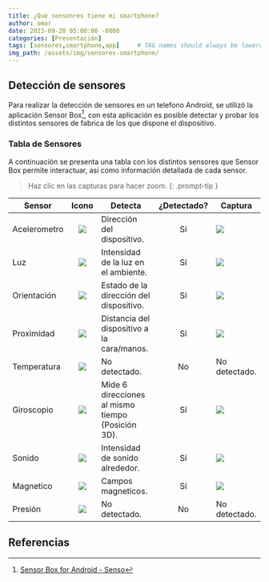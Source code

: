 ```yaml
---
title: ¿Qué sensonres tiene mi smartphone?
author: omar
date: 2023-09-20 05:00:00 -0800
categories: [Presentación]
tags: [sensores,smartphone,app]     # TAG names should always be lowercase
img_path: /assets/img/sensores-smartphone/
---
```


## Detección de sensores

Para realizar la detección de sensores en un telefono Android, se utilizó la aplicación
Sensor Box[^app-sensores], con esta aplicación es posible detectar y probar los distintos
sensores de fabrica de los que dispone el dispositivo.

### Tabla de Sensores

A continuación se presenta una tabla con los distintos sensores que Sensor Box permite
interactuar, así como información detallada de cada sensor.

> Haz clic en las capturas para hacer zoom.
{: .prompt-tip }

| Sensor       | Icono | Detecta     | ¿Detectado? | Captura       |
| ------------ | :---: | ----------- | :---------: | ------------- |
| Acelerometro | ![](icons/acelerometro.jpg) | Dirección del dispositivo. | Sí | ![](acelerometro.jpg) |
| Luz          | ![](icons/luz.jpg) | Intensidad de la luz en el ambiente. | Sí | ![](sensor-luz-alta.jpg) |
| Orientación  | ![](icons/orientacion.jpg) | Estado de la dirección del dispositivo. | Sí | ![](orientacion.jpg) |
| Proximidad   | ![](icons/proximidad.jpg) | Distancia del dispositivo a la cara/manos. | Sí | ![](proximidad-lejos.jpg) |
| Temperatura  | ![](icons/temperatura.jpg) | No detectado. | No | No detectado. |
| Giroscopio   | ![](icons/giroscopio.jpg) | Mide 6 direcciones al mismo tiempo (Posición 3D). | Sí | ![](giroscopio.jpg) |
| Sonido       | ![](icons/sonido.jpg) | Intensidad de sonido alrededor. | Sí | ![](volumen-alto.jpg) |
| Magnetico    | ![](icons/magnetico.jpg) | Campos magneticos. | Sí | ![](magnetico-alto.jpg) |
| Presión      | ![](icons/presion.jpg) | No detectado. | No | No detectado. |

## Referencias

[^app-sensores]: [Sensor Box for Android - Senso](https://play.google.com/store/apps/details?id=com.nirmallabs.sensorbox)

